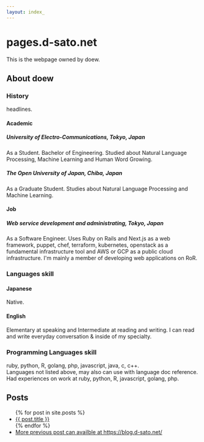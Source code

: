 ```yaml
---
layout: index_
---
```


# pages.d-sato.net

This is the webpage owned by doew.

## About doew
### History
headlines.
#### Academic
##### University of Electro-Communications, Tokyo, Japan
As a Student. Bachelor of Engineering. Studied about Natural Language Processing, Machine Learning and Human Word Growing.
##### The Open University of Japan, Chiba, Japan
As a Graduate Student. Studies about Natural Language Processing and Machine Learning.
#### Job
##### Web service development and administrating, Tokyo, Japan
As a Software Engineer. Uses Ruby on Rails and Next.js as a web framework, puppet, chef, terraform, kubernetes, openstack as a fundamental infrastructure tool and AWS or GCP as a public cloud infrastructure.
I'm mainly a member of developing web applications on RoR.

### Languages skill
#### Japanese
Native.
#### English
Elementary at speaking and Intermediate at reading and writing. I can read and write everyday conversation & inside of my specialty.

### Programming Languages skill
ruby, python, R, golang, php, javascript, java, c, c++.  
Languages not listed above, may also can use with language doc reference.
Had experiences on work at ruby, python, R, javascript, golang, php.

## Posts 
<ul>
  {% for post in site.posts %}
    <li>
      <a href="{{ post.url }}">{{ post.title }}</a>
    </li>
  {% endfor %}
  <li>
    <a href="https://blog.d-sato.net/"> More previous post can availble at https://blog.d-sato.net/</a>
</ul>
